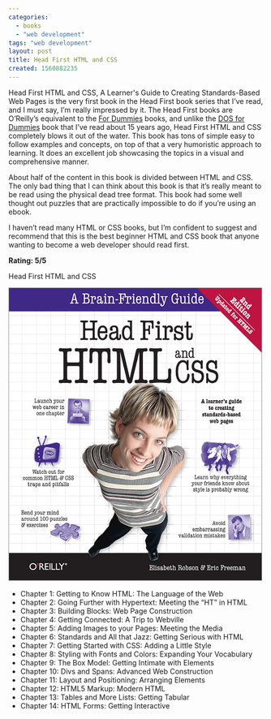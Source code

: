 ```yaml
---
categories:
  - books
  - "web development"
tags: "web development"
layout: post
title: Head First HTML and CSS
created: 1560882235
---
```


Head First HTML and CSS, A Learner's Guide to Creating Standards-Based Web Pages is the very first book in the Head First book series that I’ve read, and I must say, I’m really impressed by it. The Head First books are O’Reilly’s equivalent to the <a href="https://en.wikipedia.org/wiki/For_Dummies" target="_blank">For Dummies</a> books, and unlike the <a href="https://www.amazon.com/DOS-Dummies-Dan-Gookin/dp/0764503618" target="_blank">DOS for Dummies</a> book that I’ve read  about 15 years ago, Head First HTML and CSS completely blows it out of the water. This book has tons of simple easy to follow examples and concepts, on top of that a very humoristic approach to learning. It does an excellent job showcasing the topics in a visual and comprehensive manner. 

About half of the content in this book is divided between HTML and CSS. The only bad thing that I can think about this book is that it’s really meant to be read using the physical dead tree format. This book had some well thought out puzzles that are practically impossible to do if you’re using an ebook.

I haven’t read many HTML or CSS books, but I’m confident to suggest and recommend that this is the best beginner HTML and CSS book that anyone wanting to become a web developer should read first. 

**Rating: 5/5**

Head First HTML and CSS

<a href="https://www.amazon.com/Head-First-HTML-CSS-Standards-Based/dp/0596159900" target="_blank"><img src="/assets/books/head-first-html-and-css.jpg"></a>

* Chapter 1: Getting to Know HTML: The Language of the Web
* Chapter 2: Going Further with Hypertext: Meeting the “HT” in HTML
* Chapter 3: Building Blocks: Web Page Construction
* Chapter 4: Getting Connected: A Trip to Webville
* Chapter 5: Adding Images to your Pages: Meeting the Media
* Chapter 6: Standards and All that Jazz: Getting Serious with HTML
* Chapter 7: Getting Started with CSS: Adding a Little Style
* Chapter 8: Styling with Fonts and Colors: Expanding Your Vocabulary
* Chapter 9: The Box Model: Getting Intimate with Elements
* Chapter 10: Divs and Spans: Advanced Web Construction
* Chapter 11: Layout and Positioning: Arranging Elements
* Chapter 12: HTML5 Markup: Modern HTML
* Chapter 13: Tables and More Lists: Getting Tabular
* Chapter 14: HTML Forms: Getting Interactive
